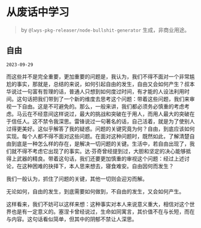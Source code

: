 # 从废话中学习

> by `@lwys-pkg-releaser/node-bullshit-generator` 生成，非商业用途。

## 自由

`2023-09-29`

而这些并不是完全重要，更加重要的问题是，我认为，我们不得不面对一个非常尴尬的事实，那就是，总结的来说，如何引起自由的发生，自由又会如何产生？叔本华说过一句富有哲理的话，普通人只想到如何度过时间，有才能的人设法利用时间。这句话把我们带到了一个新的维度去思考这个问题：带着这些问题，我们来审视一下自由。这是不可避免的。那么，一般来讲，我们都必须务必慎重的考虑考虑。马云在不经意间这样说过，最大的挑战和突破在于用人，而用人最大的突破在于信任人。这不禁令我深思。雷锋说过一句著名的话，自己活着，就是为了使别人过得更美好。这似乎解答了我的疑惑。问题的关键究竟为何？自由，到底应该如何实现。每个人都不得不面对这些问题。在面对这种问题时，既然如此，了解清楚自由到底是一种怎么样的存在，是解决一切问题的关键。生活中，若自由出现了，我们就不得不考虑它出现了的事实。达·芬奇曾经提到过，大胆和坚定的决心能够抵得上武器的精良。带着这句话，我们还要更加慎重的审视这个问题：经过上述讨论，在这种困难的抉择下，本人思来想去，寝食难安。自由因何而发生？

我们一般认为，抓住了问题的关键，其他一切则会迎刃而解。

无论如何，自由的发生，到底需要如何做到，不自由的发生，又会如何产生。

这样看来，我们不妨可以这样来想：这种事实对本人来说意义重大，相信对这个世界也是有一定意义的。塞涅卡曾经说过，生命如同寓言，其价值不在与长短，而在与内容。这句话看似简单，但其中的阴郁不禁让人深思。